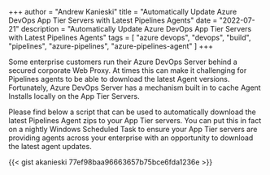 +++
author = "Andrew Kanieski"
title = "Automatically Update Azure DevOps App Tier Servers with Latest Pipelines Agents"
date = "2022-07-21"
description = "Automatically Update Azure DevOps App Tier Servers with Latest Pipelines Agents"
tags = [
    "azure devops",
    "devops",
    "build",
    "pipelines",
    "azure-pipelines",
    "azure-pipelines-agent"
]
+++

Some enterprise customers run their Azure DevOps Server behind a secured corporate Web Proxy. At times 
this can make it challenging for Pipelines agents to be able to download the latest Agent versions. 
Fortunately, Azure DevOps Server has a mechanism built in to cache Agent Installs locally on the App Tier
Servers. 

Please find below a script that can be used to automatically download the latest Pipelines Agent zips to your
App Tier servers. You can put this in fact on a nightly Windows Scheduled Task to ensure your App Tier servers 
are providing agents across your enterprise with an opportunity to download the latest agent updates.

{{< gist akanieski 77ef98baa96663657b75bce6fda1236e >}}

